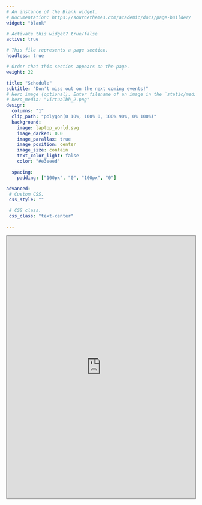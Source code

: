 ```yaml
---
# An instance of the Blank widget.
# Documentation: https://sourcethemes.com/academic/docs/page-builder/
widget: "blank"

# Activate this widget? true/false
active: true

# This file represents a page section.
headless: true

# Order that this section appears on the page.
weight: 22

title: "Schedule"
subtitle: "Don't miss out on the next coming events!"
# Hero image (optional). Enter filename of an image in the `static/media/` folder.
# hero_media: "virtualbh_2.png"
design:
  columns: "1"
  clip_path: "polygon(0 10%, 100% 0, 100% 90%, 0% 100%)"
  background:
    image: laptop_world.svg
    image_darken: 0.0
    image_parallax: true
    image_position: center
    image_size: contain
    text_color_light: false
    color: "#e3eeed"

  spacing:
    padding: ["100px", "0", "100px", "0"]

advanced:
 # Custom CSS.
 css_style: ""

 # CSS class.
 css_class: "text-center"
  
---
```

<div id='calendar-container'>
  <iframe 
    src="https://calendar.google.com/calendar/embed?height=600&amp;wkst=2&amp;bgcolor=%23ffffff&amp;ctz=America%2FToronto&amp;src=OG11bTdlM2ptOTYyOHExbTZ1cnBrdGJmMXNAZ3JvdXAuY2FsZW5kYXIuZ29vZ2xlLmNvbQ&amp;color=%234285F4&amp;mode=AGENDA&amp;showCalendars=0&amp;showNav=1&amp;showPrint=0" style="border:solid 1px #777"  
    width="100%" 
    height="700" 
    frameborder="0" 
    scrolling="no">
  </iframe>
</div>

<script src='https://cdnjs.cloudflare.com/ajax/libs/jstimezonedetect/1.0.4/jstz.min.js'></script>
<script type="text/javascript">
  var timezone = jstz.determine();
  var pref = '<iframe src="https://calendar.google.com/calendar/embed?height=600&amp;wkst=2&amp;bgcolor=%23ffffff&amp;src=OG11bTdlM2ptOTYyOHExbTZ1cnBrdGJmMXNAZ3JvdXAuY2FsZW5kYXIuZ29vZ2xlLmNvbQ&amp;color=%234285F4&amp;mode=AGENDA&amp;showCalendars=0&amp;showNav=1&amp;showPrint=0&amp;ctz=';
  var suff = '" style="border:solid 1px #777" width="100%" height="700" frameborder="0" scrolling="no"></iframe>';
  var iframe_html = pref + timezone.name() + suff;
  document.getElementById('calendar-container').innerHTML = iframe_html;
</script>

